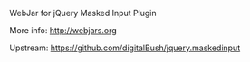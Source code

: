 WebJar for jQuery Masked Input Plugin

More info: http://webjars.org

Upstream: https://github.com/digitalBush/jquery.maskedinput
